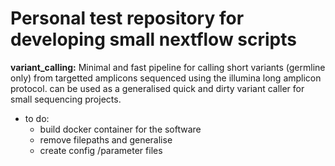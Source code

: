 # Personal test repository for developing small nextflow scripts

**variant_calling:** Minimal and fast pipeline for calling short variants (germline only) from targetted amplicons sequenced using the illumina long amplicon protocol. can be used as a generalised quick and dirty variant caller for small sequencing projects.
 - to do:
   - build docker container for the software
   - remove filepaths and generalise
   - create config /parameter files
